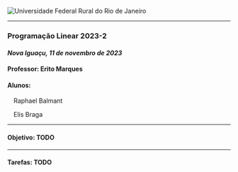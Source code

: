 ![Universidade Federal Rural do Rio de Janeiro](https://portal.ufrrj.br/wp-content/themes/portalufrrj/images/logomarca_ufrrj_cor.png)

---

### Programação Linear 2023-2
#### *Nova Iguaçu, 11 de novembro de 2023*
#### **Professor:** Erito Marques
#### **Alunos:** 
&emsp;Raphael Balmant

&emsp;Elis Braga

---

#### **Objetivo:**  TODO

---

#### **Tarefas:** TODO